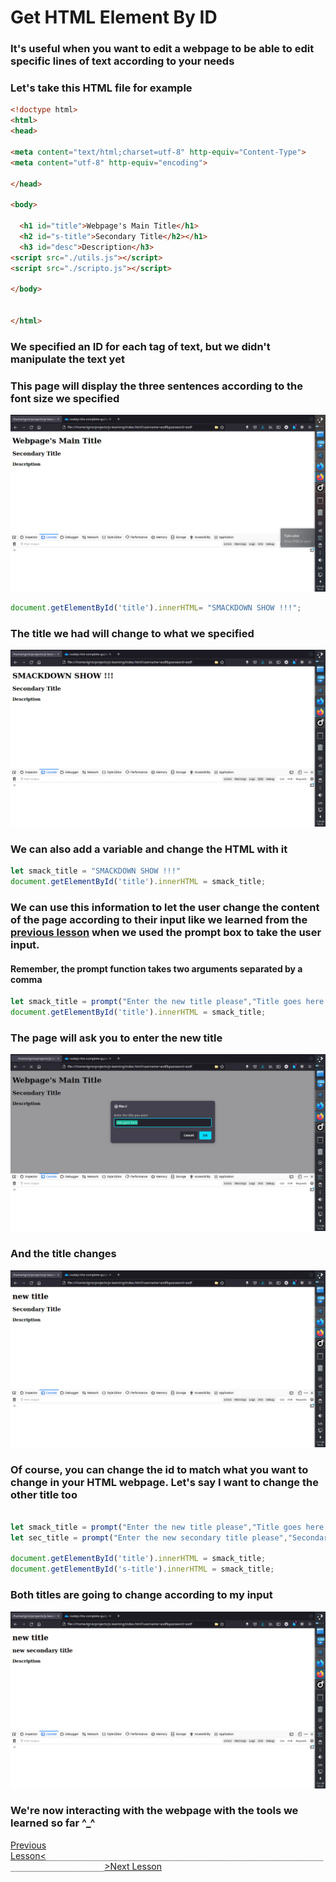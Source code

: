 # Get HTML Element By ID

### It's useful when you want to edit a webpage to be able to edit specific lines of text according to your needs

### Let's take this HTML file for example

```html
<!doctype html>
<html>
<head>

<meta content="text/html;charset=utf-8" http-equiv="Content-Type">
<meta content="utf-8" http-equiv="encoding">

</head>

<body>

  <h1 id="title">Webpage's Main Title</h1>  
  <h2 id="s-title">Secondary Title</h2></h1> 
  <h3 id="desc">Description</h3> 
<script src="./utils.js"></script>
<script src="./scripto.js"></script>

</body>


</html>
```
### We specified an ID for each tag of text, but we didn't manipulate the text yet
### This page will display the three sentences according to the font size we specified

![Page example](./images/page-example1.png)


```javascript
document.getElementById('title').innerHTML= "SMACKDOWN SHOW !!!";
```

### The title we had will change to what we specified

![Next Page example](./images/page-example2.png)

### We can also add a variable and change the HTML with it


```javascript
let smack_title = "SMACKDOWN SHOW !!!"
document.getElementById('title').innerHTML = smack_title;
```

### We can use this information to let the user change the content of the page according to their input like we learned from the [previous lesson](./09-prompt-box.md) when we used the prompt box to take the user input.

#### Remember, the prompt function takes two arguments separated by a comma

```javascript
let smack_title = prompt("Enter the new title please","Title goes here...");
document.getElementById('title').innerHTML = smack_title;
```

### The page will ask you to enter the new title

![Third Page example](./images/page-example3.png)


### And the title changes

![fourth Page example](./images/page-example4.png)

### Of course, you can change the id to match what you want to change in your HTML webpage. Let's say I want to change the other title too

```javascript

let smack_title = prompt("Enter the new title please","Title goes here...");
let sec_title = prompt("Enter the new secondary title please","Secondary title goes here...");

document.getElementById('title').innerHTML = smack_title;
document.getElementById('s-title').innerHTML = smack_title;

```
### Both titles are going to change according to my input

![fifth Page example](./images/page-example5.png)


### We're now interacting with the webpage with the tools we learned so far ^_^


[Previous Lesson<](09-prompt-box.md)`___________________________________________________________________________________`[>Next Lesson](11-math.md)